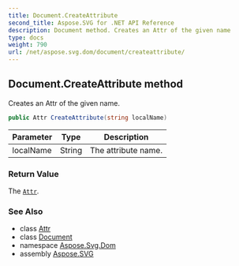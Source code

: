 ```yaml
---
title: Document.CreateAttribute
second_title: Aspose.SVG for .NET API Reference
description: Document method. Creates an Attr of the given name
type: docs
weight: 790
url: /net/aspose.svg.dom/document/createattribute/
---
```

## Document.CreateAttribute method

Creates an Attr of the given name.

```csharp
public Attr CreateAttribute(string localName)
```

| Parameter | Type | Description |
| --- | --- | --- |
| localName | String | The attribute name. |

### Return Value

The [`Attr`](../../attr/).

### See Also

* class [Attr](../../attr/)
* class [Document](../)
* namespace [Aspose.Svg.Dom](../../../aspose.svg.dom/)
* assembly [Aspose.SVG](../../../)
